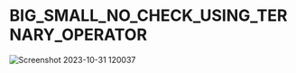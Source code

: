 # BIG_SMALL_NO_CHECK_USING_TERNARY_OPERATOR
![Screenshot 2023-10-31 120037](https://github.com/Narayan-Thakare/BIG_SMALL_NO_CHECK_USING_TERNARY_OPERATOR/assets/113063658/0c9bef96-4604-4804-967c-c67b2ffaef29)
